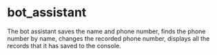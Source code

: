 # bot_assistant
The bot assistant saves the name and phone number, finds the phone number by name, changes the recorded phone number, displays all the records that it has saved to the console.
